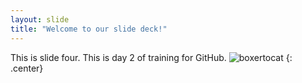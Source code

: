 ```yaml
---
layout: slide
title: "Welcome to our slide deck!"
---
```


This is slide four.
This is day 2 of training for GitHub.
![boxertocat](https://octodex.github.com/images/boxertocat_octodex.jpg)
{: .center}
